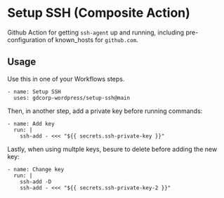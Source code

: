 # Setup SSH (Composite Action)

Github Action for getting `ssh-agent` up and running, including pre-configuration of known_hosts for `github.com`.

## Usage

Use this in one of your Workflows steps.

```
- name: Setup SSH
  uses: gdcorp-wordpress/setup-ssh@main
```

Then, in another step, add a private key before running commands:

```
- name: Add key
  run: |
    ssh-add - <<< "${{ secrets.ssh-private-key }}"
```

Lastly, when using multple keys, besure to delete before adding the new key:

```
- name: Change key
  run: |
    ssh-add -D
    ssh-add - <<< "${{ secrets.ssh-private-key-2 }}"
```
